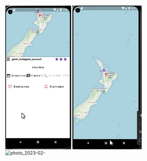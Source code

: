 ![Screenshot](ADOf2vj0Oo.gif)  ![Screenshot](j194SLHfJc.gif) ![photo_2023-02-](https://user-images.githubusercontent.com/55091681/218534945-847efc18-e342-42db-9615-f4482e10b4d6.jpg)

